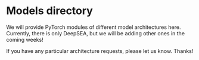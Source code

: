 # Models directory

We will provide PyTorch modules of different model architectures here.
Currently, there is only DeepSEA, but we will be adding other ones in the coming weeks!

If you have any particular architecture requests, please let us know. Thanks!

